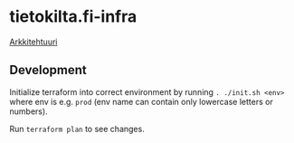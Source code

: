 # tietokilta.fi-infra

[Arkkitehtuuri](https://miro.com/app/board/o9J_lVeCVWw=/)

## Development

Initialize terraform into correct environment by running `. ./init.sh <env>` where
env is e.g. `prod` (env name can contain only lowercase letters or numbers).

Run `terraform plan` to see changes.
